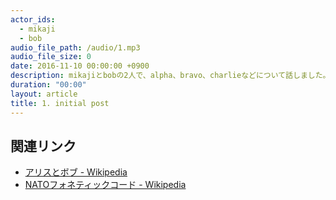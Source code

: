 ```yaml
---
actor_ids:
  - mikaji
  - bob
audio_file_path: /audio/1.mp3
audio_file_size: 0
date: 2016-11-10 00:00:00 +0900
description: mikajiとbobの2人で、alpha、bravo、charlieなどについて話しました。
duration: "00:00"
layout: article
title: 1. initial post
---
```


## 関連リンク

- [アリスとボブ - Wikipedia](https://ja.wikipedia.org/wiki/%E3%82%A2%E3%83%AA%E3%82%B9%E3%81%A8%E3%83%9C%E3%83%96)
- [NATOフォネティックコード - Wikipedia](https://ja.wikipedia.org/wiki/NATO%E3%83%95%E3%82%A9%E3%83%8D%E3%83%86%E3%82%A3%E3%83%83%E3%82%AF%E3%82%B3%E3%83%BC%E3%83%89)
